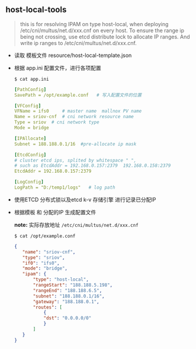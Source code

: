 ## host-local-tools

> this is for resolving IPAM on type host-local, when deploying /etc/cni/multus/net.d/xxx.cnf on every
host. To ensure the range ip being not crossing, use etcd distribute lock to allocate IP ranges. And
write ip ranges to /etc/cni/multus/net.d/xxx.cnf.


- 读取 模板文件 resource/host-local-template.json

- 根据 app.ini 配置文件，进行各项配置

    `$ cat app.ini`
    ```yaml
    [PathConfig]
    SavePath = /opt/example.conf   # 写入配置文件的位置
    
    [VFConfig]
    VFName = ifs0     # master name  mallnox PV name
    Name = sriov-cnf  # cni network resource name
    Type = sriov  # cni network type
    Mode = bridge
    
    [IPAllocate]
    Subnet = 188.188.0.1/16  #pre-allocate ip mask
    
    [EtcdConfig]  
    # cluster etcd ips, splited by whitespace " ",
    # such as EtcdAddr = 192.168.0.157:2379  192.168.0.158:2379 
    EtcdAddr = 192.168.0.157:2379  
    
    [LogConfig]
    LogPath = "D:/temp1/logs"   # log path
    ```

- 使用ETCD 分布式锁以及etcd k-v 存储引擎 进行记录已分配IP 

- 根据模板 和 分配的IP 生成配置文件
  
  **note:** 实际存放地址 `/etc/cni/multus/net.d/xxx.cnf`
  
    `$ cat /opt/example.conf`
     ```json
    {
        "name": "sriov-cnf",
        "type": "sriov",
        "if0": "ifs0",
        "mode": "bridge",
        "ipam": {
            "type": "host-local",
            "rangeStart": "188.188.5.198",
            "rangeEnd": "188.188.6.5",
            "subnet": "188.188.0.1/16",
            "gateway": "188.188.0.1",
            "routes": [
                {
                "dst": "0.0.0.0/0"
                }
            ]
        }
    }
    ```
